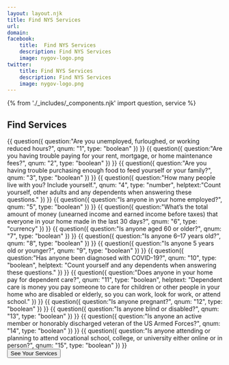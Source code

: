 ```yaml
---
layout: layout.njk
title: Find NYS Services
url: 
domain: 
facebook:
    title:  Find NYS Services
    description: Find NYS Services
    image: nygov-logo.png
twitter:
    title: Find NYS Services
    description: Find NYS Services
    image: nygov-logo.png
---
```

{% from './_includes/_components.njk' import question, service %}
<section  class="m-auto mt-8 pb-8">
    <h1 class="nysds-text-36 font-extrabold mb-4 w-full text-center">Find Services</h1>
    <form 
        class="flex flex-col items-center justify-center"
        x-data="{ q1: '', q2: '', q3: '', q4: '', q5: '', q6: '', q7: '', q8: '', q9: '', q10: '', q11: '', q12: '', q13: '', q14: '', q15: ''}" 
        @submit.prevent>
{{
    question({
        question:"Are you unemployed, furloughed, or working reduced hours?",
        qnum: "1",
        type: "boolean"
    })
}}
{{
    question({
        question:"Are you having trouble paying for your rent, mortgage, or home maintenance fees?",
        qnum: "2",
        type: "boolean"
    })
}}
{{
    question({
        question:"Are you having trouble purchasing enough food to feed yourself or your family?",
        qnum: "3",
        type: "boolean"
    })
}}
{{
    question({
        question:"How many people live with you? Include yourself.",
        qnum: "4",
        type: "number",
        helptext:"Count yourself, other adults and any dependents when answering these questions."
    })
}}
{{
    question({
        question:"Is anyone in your home employed?",
        qnum: "5",
        type: "boolean"
    })
}}
{{
    question({
        question:"What’s the total amount of money (unearned income and earned income before taxes) that everyone in your home made in the last 30 days?",
        qnum: "6",
        type: "currency"
    })
}}
{{
    question({
        question:"Is anyone aged 60 or older?",
        qnum: "7",
        type: "boolean"
    })
}}
{{
    question({
        question:"Is anyone 6–17 years old?",
        qnum: "8",
        type: "boolean"
    })
}}
{{
    question({
        question:"Is anyone 5 years old or younger?",
        qnum: "9",
        type: "boolean"
    })
}}
{{
    question({
        question:"Has anyone been diagnosed with COVID-19?",
        qnum: "10",
        type: "boolean",
        helptext: "Count yourself and any dependents when answering these questions."
    })
}}
{{
    question({
        question:"Does anyone in your home pay for dependent care?",
        qnum: "11",
        type: "boolean",
        helptext: "Dependent care is money you pay someone to care for children or other people in your home who are disabled or elderly, so you can work, look for work, or attend school."
    })
}}
{{
    question({
        question:"Is anyone pregnant?",
        qnum: "12",
        type: "boolean"
    })
}}
{{
    question({
        question:"Is anyone blind or disabled?",
        qnum: "13",
        type: "boolean"
    })
}}
{{
    question({
        question:"Is anyone an active member or honorably discharged veteran of the US Armed Forces?",
        qnum: "14",
        type: "boolean"
    })
}}
{{
    question({
        question:"Is anyone attending or planning to attend vocational school, college, or university either online or in person?",
        qnum: "15",
        type: "boolean"
    })
}}
 <div class="w-full flex justify-center">
        <button @click="resultsarea.hidden = false;$refs.results.scrollIntoView({behavior:'smooth'})" class="p-4 m-4 bg-ny-blue text-white rounded-xl font-bold hover:bg-black" id="seeServices"> See Your Services </button>
        </div>
        <div id="resultsarea" hidden x-ref="results" class="w-full md:w-2/3">
        {{
            service({
                service:"Child Care Subsidy Program",
                formula: "(q11 == 'yes' && (q6 * 12) <= (16140 + (q4 * 8840))) || (q8 == 'yes' && q9 == 'yes')",
                description: "A brief description of this awesome service for you.",
                link:"https://ny.gov",
                linktext:"See if you qualify"
            })
        }}
        {{
            service({
                service:"Unemployment Assistance",
                formula: "q1 == 'yes'",
                description: "A brief description of this awesome service for you.",
                link:"https://ny.gov",
                linktext:"See if you qualify"
            })
        }}
        {{
            service({
                service:"Supplemental Nutrition Assistance Program (SNAP)",
                formula: "((q11 == 'yes' || q13 == 'yes' || q7 == 'yes') && (q6 <= (2147 + ((q4 - 1) * 757)))) || ((q5 == 'yes') && (q6 <= (1610 + ((q4 -1) * 568)))) || ((q5 == 'no' && q13 == 'no' && q7 == 'no' && q11 == 'no') && (q6 <= (1396 + ((q4 - 1) * 492))))",
                description: "A brief description of this awesome service for you.",
                link:"https://ny.gov",
                linktext:"See if you qualify"
            })
        }}
        {{
            service({
                service:"Home Energy Assistance Program (HEAP)",
                formula: "((q4 <= 6) && (q6 <= (2729 + ((q4 - 1) * 840)))) || ((q4 <= 11) && (q6 <= (7086 + ((q4 - 7) * 158)))) || ((q4 == '12') && (q6 <= 7873)) || ((q4 >= 13) && (q6 <= (7873 + ((q4 - 12) * 568))))",
                description: "A brief description of this awesome service for you.",
                link:"https://ny.gov",
                linktext:"See if you qualify"
            })
        }}
        {{
            service({
                service:"Section 8 Housing Choice Voucher Program",
                formula: "(q2 == 'yes')",
                description: "A brief description of this awesome service for you.",
                link:"https://ny.gov",
                linktext:"See if you qualify"
            })
        }}
        {{
            service({
                service:"Paid Family Leave for Bonding",
                formula: "(q1 == 'no') && (q9 == 'yes')",
                description: "A brief description of this awesome service for you.",
                link:"https://ny.gov",
                linktext:"See if you qualify"
            })
        }}
        {{
            service({
                service:"Medicare",
                formula: "(q7 == 'yes') || (q13 == 'yes')",
                description: "A brief description of this awesome service for you.",
                link:"https://ny.gov",
                linktext:"See if you qualify"
            })
        }}
        {{
            service({
                service:"Women, Infants, and Children’s Program (WIC)",
                formula: "(q3 == 'yes') && (q9 == 'yes' || q12 == 'yes')",
                description: "A brief description of this awesome service for you.",
                link:"https://ny.gov",
                linktext:"See if you qualify"
            })
        }}
        {{
            service({
                service:"Disability Benefits Claim",
                formula: "(q13 == 'yes')",
                description: "A brief description of this awesome service for you.",
                link:"https://ny.gov",
                linktext:"See if you qualify"
            })
        }}
        {{
            service({
                service:"Adult Career and Continuing Education Services - Vocational Rehabilitation (ACCES-VR)",
                formula: "(q13 == 'yes')",
                description: "A brief description of this awesome service for you.",
                link:"https://ny.gov",
                linktext:"See if you qualify"
            })
        }}
        {{
            service({
                service:"Shared Work Program",
                formula: "(q1 == 'yes' && q5 == 'yes')",
                description: "A brief description of this awesome service for you.",
                link:"https://ny.gov",
                linktext:"See if you qualify"
            })
        }}
        {{
            service({
                service:"Child Health Plus",
                formula: "(q8 == 'yes' || q9 == 'yes')",
                description: "A brief description of this awesome service for you.",
                link:"https://ny.gov",
                linktext:"See if you qualify"
            })
        }}
        {{
            service({
                service:"Paid Family Leave for Family Care",
                formula: "(q1 == 'no')",
                description: "A brief description of this awesome service for you.",
                link:"https://ny.gov",
                linktext:"See if you qualify"
            })
        }}
        {{
            service({
                service:"Paid Family Leave for Military Families",
                formula: "(q1 == 'no' && q14 == 'yes')",
                description: "A brief description of this awesome service for you.",
                link:"https://ny.gov",
                linktext:"See if you qualify"
            })
        }}
        {{
            service({
                service:"NYS Tuition Assistance Program (TAP)",
                formula: "(q15 == 'yes') && (q6 < (80000/12))",
                description: "A brief description of this awesome service for you.",
                link:"https://ny.gov",
                linktext:"See if you qualify"
            })
        }}
        {{
            service({
                service:"New York State Veterans Blind Annuity Program",
                formula: "(q13 == 'yes' && q14 == 'yes')",
                description: "A brief description of this awesome service for you.",
                link:"https://ny.gov",
                linktext:"See if you qualify"
            })
        }}
        {{
            service({
                service:"Veteran Disability Compensation",
                formula: "(q13 == 'yes' && q14 == 'yes')",
                description: "A brief description of this awesome service for you.",
                link:"https://ny.gov",
                linktext:"See if you qualify"
            })
        }}
        {{
            service({
                service:"Aid for Part Time Study",
                formula: "(q15 == 'yes') && ((q6 * 12) < 50550)",
                description: "A brief description of this awesome service for you.",
                link:"https://ny.gov",
                linktext:"See if you qualify"
            })
        }}
        {{
            service({
                service:"Find a COVID-19 Testing Site Near You",
                formula: "q1 == ('yes') || ('no')",
                description: "A brief description of this awesome service for you.",
                link:"https://ny.gov",
                linktext:"See if you qualify"
            })
        }}
        {{
            service({
                service:"COVID-19 Quarantine Leave",
                formula: "(q10 == 'yes' && q5 == 'yes')",
                description: "A brief description of this awesome service for you.",
                link:"https://ny.gov",
                linktext:"See if you qualify"
            })
        }}
        {{
            service({
                service:"New York State Domestic Violence and Sexual Violence Hotline",
                formula: "q1 == ('yes') || ('no')",
                description: "A brief description of this awesome service for you.",
                link:"https://ny.gov",
                linktext:"See if you qualify"
            })
        }}
        {{
            service({
                service:"Find a Job",
                formula: "q1 == 'yes'",
                description: "A brief description of this awesome service for you.",
                link:"https://ny.gov",
                linktext:"See if you qualify"
            })
        }}
        </div>
    </form>
</section>